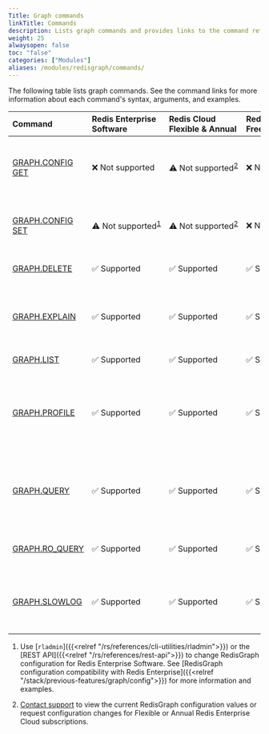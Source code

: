 ```yaml
---
Title: Graph commands 
linkTitle: Commands 
description: Lists graph commands and provides links to the command reference pages.
weight: 25
alwaysopen: false
toc: "false"
categories: ["Modules"]
aliases: /modules/redisgraph/commands/
---
```


The following table lists graph commands. See the command links for more information about each command's syntax, arguments, and examples.

| Command | Redis Enterprise Software | Redis Cloud<br />Flexible & Annual | Redis Cloud<br />Free & Fixed | Description |
|:--------|:----------------------|:-----------------|:-----------------|:------|
| [GRAPH.CONFIG GET](https://github.com/RedisGraph/RedisGraph/blob/master/docs/commands/graph.config-get.md) | <span title="Not supported"><nobr>&#x274c; Not supported</span> | <span title="Not supported"><nobr>&#x26A0;&#xFE0F; Not supported</span><sup>[2](#table-note-2)</sup> | <span title="Not supported"><nobr>&#x274c; Not supported</nobr></span> | Returns the current value of a [RedisGraph configuration parameter](https://github.com/RedisGraph/RedisGraph/blob/master/docs/docs/configuration.md#redisgraph-configuration-parameters). |
| [GRAPH.CONFIG SET](https://github.com/RedisGraph/RedisGraph/blob/master/docs/commands/graph.config-set.md) | <span title="Not supported"><nobr>&#x26A0;&#xFE0F; Not supported</span><sup>[1](#table-note-1)</sup> | <span title="Not supported"><nobr>&#x26A0;&#xFE0F; Not supported</span><sup>[2](#table-note-2)</sup> | <span title="Not supported"><nobr>&#x274c; Not supported</nobr></span> | Changes the value of a [RedisGraph configuration parameter](https://github.com/RedisGraph/RedisGraph/blob/master/docs/docs/configuration.md#redisgraph-configuration-parameters). |
| [GRAPH.DELETE](https://github.com/RedisGraph/RedisGraph/blob/master/docs/commands/graph.delete.md) | <span title="Supported">&#x2705; Supported</span> | <span title="Supported">&#x2705; Supported</span> | <span title="Supported">&#x2705; Supported</nobr></span> | Removes the graph and its entities. |
| [GRAPH.EXPLAIN](https://github.com/RedisGraph/RedisGraph/blob/master/docs/commands/graph.explain.md) | <span title="Supported">&#x2705; Supported</span> | <span title="Supported">&#x2705; Supported</span> | <span title="Supported">&#x2705; Supported</nobr></span> | Displays the query execution plan but does not run the query. |
| [GRAPH.LIST](https://github.com/RedisGraph/RedisGraph/blob/master/docs/commands/graph.list.md) | <span title="Supported">&#x2705; Supported</span> | <span title="Supported">&#x2705; Supported</span> | <span title="Supported">&#x2705; Supported</nobr></span> | Lists all graph keys. |
| [GRAPH.PROFILE](https://github.com/RedisGraph/RedisGraph/blob/master/docs/commands/graph.profile.md) | <span title="Supported">&#x2705; Supported</span> | <span title="Supported">&#x2705; Supported</span> | <span title="Supported">&#x2705; Supported</nobr></span> | Runs a query and displays the execution plan with metrics for each operation. |
| [GRAPH.QUERY](https://github.com/RedisGraph/RedisGraph/blob/master/docs/commands/graph.query.md) | <span title="Supported">&#x2705; Supported</span> | <span title="Supported">&#x2705; Supported</span> | <span title="Supported">&#x2705; Supported</nobr></span> | Runs a query against a graph. Supports a variety of [clauses](https://github.com/RedisGraph/RedisGraph/blob/master/docs/commands/graph.query.md#query-structure) and [functions](https://github.com/RedisGraph/RedisGraph/blob/master/docs/commands/graph.query.md#functions). |
| [GRAPH.RO_QUERY](https://github.com/RedisGraph/RedisGraph/blob/master/docs/commands/graph.ro_query.md) | <span title="Supported">&#x2705; Supported</span> | <span title="Supported">&#x2705; Supported</span> | <span title="Supported">&#x2705; Supported</nobr></span> | Runs a read-only query against a graph. |
| [GRAPH.SLOWLOG](https://github.com/RedisGraph/RedisGraph/blob/master/docs/commands/graph.slowlog.md) | <span title="Supported">&#x2705; Supported</span> | <span title="Supported">&#x2705; Supported</span> | <span title="Supported">&#x2705; Supported</nobr></span> | Returns the slowest 10 queries run against a specific graph. |

1. <a name="table-note-1" style="display: block; height: 80px; margin-top: -80px;"></a>Use [`rladmin`]({{<relref "/rs/references/cli-utilities/rladmin">}}) or the [REST API]({{<relref "/rs/references/rest-api">}}) to change RedisGraph configuration for Redis Enterprise Software. See [RedisGraph configuration compatibility with Redis Enterprise]({{<relref "/stack/previous-features/graph/config">}}) for more information and examples.

2. <a name="table-note-2" style="display: block; height: 80px; margin-top: -80px;"></a>[Contact support](https://redis.com/company/support/) to view the current RedisGraph configuration values or request configuration changes for Flexible or Annual Redis Enterprise Cloud subscriptions.